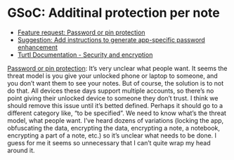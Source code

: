# GSoC: Additinal protection per note

- [Feature request: Password or pin protection](https://github.com/laurent22/joplin/issues/289)
- [Suggestion: Add instructions to generate app-specific password enhancement](https://github.com/laurent22/joplin/issues/419)
- [Turtl Documentation - Security and encryption](https://turtlapp.com/docs/security)


[Password or pin protection](https://github.com/laurent22/joplin/issues/289): It’s very unclear what people want. It seems the threat model is you give your unlocked phone or laptop to someone, and you don’t want them to see your notes. But of course, the solution is to not do that. All devices these days support multiple accounts, so there’s no point giving their unlocked device to someone they don’t trust. I think we should remove this issue until it’s betted defined. Perhaps it should go to a different category like, “to be specified”. We need to know what’s the threat model, what people want. I’ve heard dozens of variations (locking the app, obfuscating the data, encrypting the data, encrypting a note, a notebook, encrypting a part of a note, etc.) so it’s unclear what needs to be done. I guess for me it seems so unnecessary  that I can’t quite wrap my head around it. 
